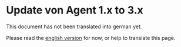# Update von Agent 1.x to 3.x

This document has not been translated into german yet.

Please read the [english version](/en/agent/update-1.x/) for now, or help to translate this page.
